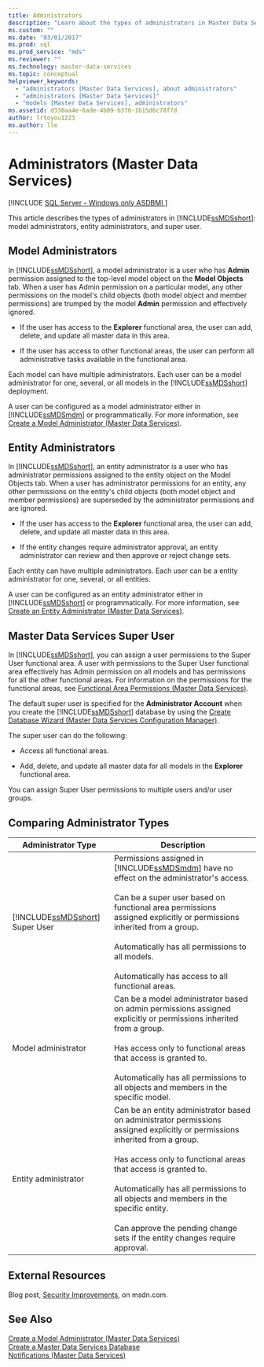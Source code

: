 ```yaml
---
title: Administrators
description: "Learn about the types of administrators in Master Data Services: model administrators, entity administrators, and super user."
ms.custom: ""
ms.date: "03/01/2017"
ms.prod: sql
ms.prod_service: "mds"
ms.reviewer: ""
ms.technology: master-data-services
ms.topic: conceptual
helpviewer_keywords: 
  - "administrators [Master Data Services], about administrators"
  - "administrators [Master Data Services]"
  - "models [Master Data Services], administrators"
ms.assetid: d330aa4e-6ade-4b09-b376-1b15d6c78f7d
author: lrtoyou1223
ms.author: lle
---
```

# Administrators (Master Data Services)

[!INCLUDE [SQL Server - Windows only ASDBMI  ](../includes/applies-to-version/sql-windows-only-asdbmi.md)]

  This article describes the types of administrators in [!INCLUDE[ssMDSshort](../includes/ssmdsshort-md.md)]: model administrators, entity administrators, and super user.  
  
## Model Administrators  
 In [!INCLUDE[ssMDSshort](../includes/ssmdsshort-md.md)], a model administrator is a user who has **Admin** permission assigned to the top-level model object on the **Model Objects** tab. When a user has Admin permission on a particular model, any other permissions on the model's child objects (both model object and member permissions) are trumped by the model **Admin** permission and effectively ignored.  
  
-   If the user has access to the **Explorer** functional area, the user can add, delete, and update all master data in this area.  
  
-   If the user has access to other functional areas, the user can perform all administrative tasks available in the functional area.  
  
 Each model can have multiple administrators. Each user can be a model administrator for one, several, or all models in the [!INCLUDE[ssMDSshort](../includes/ssmdsshort-md.md)] deployment.  
  
 A user can be configured as a model administrator either in [!INCLUDE[ssMDSmdm](../includes/ssmdsmdm-md.md)] or programmatically. For more information, see [Create a Model Administrator &#40;Master Data Services&#41;](../master-data-services/create-a-model-administrator-master-data-services.md).  
  
## Entity Administrators  
 In [!INCLUDE[ssMDSshort](../includes/ssmdsshort-md.md)], an entity administrator is a user who has administrator permissions assigned to the entity object on the Model Objects tab. When a user has administrator permissions for an entity, any other permissions on the entity's child objects (both model object and member permissions) are superseded by the administrator permissions and are ignored.  
  
-   If the user has access to the **Explorer** functional area, the user can add, delete, and update all master data in this area.  
  
-   If the entity changes require administrator approval, an entity administrator can review and then approve or reject change sets.  
  
 Each entity can have multiple administrators. Each user can be a entity administrator for one, several, or all entities.  
  
 A user can be configured as an entity administrator either in [!INCLUDE[ssMDSshort](../includes/ssmdsshort-md.md)] or programmatically. For more information, see [Create an Entity Administrator &#40;Master Data Services&#41;](../master-data-services/create-an-entity-administrator-master-data-services.md).  
  
## Master Data Services Super User  
 In [!INCLUDE[ssMDSshort](../includes/ssmdsshort-md.md)], you can assign a user permissions to the Super User functional area. A user with permissions to the Super User functional area effectively has Admin permission on all models and has permissions for all the other functional areas. For information on the permissions for the functional areas, see [Functional Area Permissions &#40;Master Data Services&#41;](../master-data-services/functional-area-permissions-master-data-services.md).  
  
 The default super user is specified for the **Administrator Account** when you create the [!INCLUDE[ssMDSshort](../includes/ssmdsshort-md.md)] database by using the [Create Database Wizard &#40;Master Data Services Configuration Manager&#41;](../master-data-services/create-database-wizard-master-data-services-configuration-manager.md).  
  
 The super user can do the following:  
  
-   Access all functional areas.  
  
-   Add, delete, and update all master data for all models in the **Explorer** functional area.  
  
 You can assign Super User permissions to multiple users and/or user groups.  
  
## Comparing Administrator Types  
  
|Administrator Type|Description|  
|------------------------|-----------------|  
|[!INCLUDE[ssMDSshort](../includes/ssmdsshort-md.md)] Super User|Permissions assigned in [!INCLUDE[ssMDSmdm](../includes/ssmdsmdm-md.md)] have no effect on the administrator's access.<br /><br /> Can be a super user based on functional area permissions assigned explicitly or permissions inherited from a group.<br /><br /> Automatically has all permissions to all models.<br /><br /> Automatically has access to all functional areas.|  
|Model administrator|Can be a model administrator based on admin permissions assigned explicitly or permissions inherited from a group.<br /><br /> Has access only to functional areas that access is granted to.<br /><br /> Automatically has all permissions to all objects and members in the specific model.|  
|Entity administrator|Can be an entity administrator based on administrator permissions assigned explicitly or permissions inherited from a group.<br /><br /> Has access only to functional areas that access is granted to.<br /><br /> Automatically has all permissions to all objects and members in the specific entity.<br /><br /> Can approve the pending change sets if the entity changes require approval.|  
  
## External Resources  
 Blog post, [Security Improvements](/archive/blogs/e7/improvements-to-autoplay), on msdn.com.  
  
## See Also  
 [Create a Model Administrator &#40;Master Data Services&#41;](../master-data-services/create-a-model-administrator-master-data-services.md)   
 [Create a Master Data Services Database](../master-data-services/install-windows/create-a-master-data-services-database.md)   
 [Notifications &#40;Master Data Services&#41;](../master-data-services/notifications-master-data-services.md)  
  
